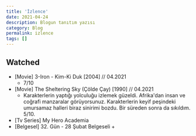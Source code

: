 ```yaml
---
title: 'İzlence'
date: 2021-04-24
description: Blogun tanıtım yazısı
category: Blog
permalink: izlence
tags: []
---
```


## Watched

* [Movie] 3-Iron - Kim-Ki Duk [2004] // 04.2021
  * 7/10
* [Movie] The Sheltering Sky (Çölde Çay) [1990] // 04.2021
  * Karakterlerin yaptığı yolculuğu izlemek güzeldi. Afrika'dan insan ve coğrafi manzaralar görüyorsunuz. Karakterlerin keyif peşindeki umursamaz halleri biraz sinirimi bozdu. Bir süreden sonra da sıkıldım. 5/10. 
* [Tv Series] My Hero Academia
* [Belgesel] 32. Gün - 28 Şubat Belgeseli +
